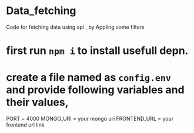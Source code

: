 # Data_fetching
Code for fetching data using api , by Appling some filters  

# first run `npm i` to install usefull depn.

# create a file named as `config.env` and provide following variables and their values,

PORT = 4000
MONGO_URI = your mongo uri
FRONTEND_URL = your frontend url link 
